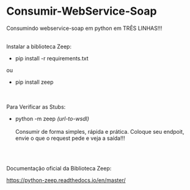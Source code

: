 # Consumir-WebService-Soap
Consumindo webservice-soap em python em TRÊS LINHAS!!!<br/><br/>


Instalar a biblioteca Zeep:
- pip install -r requirements.txt

ou

- pip install zeep

<br/><br/>
Para Verificar as Stubs:
- python -m zeep *(url-to-wsdl)*
 <br/><br/>Consumir de forma simples, rápida e prática.
Coloque seu endpoit, envie o que o request pede e veja a saída!!!

<br/><br/>

Documentação oficial da Biblioteca Zeep:
  
    
      

https://python-zeep.readthedocs.io/en/master/
